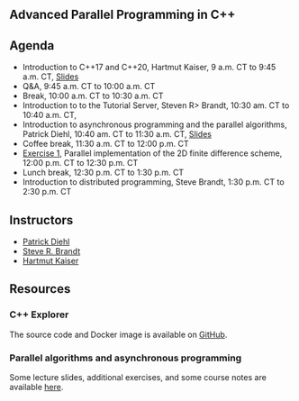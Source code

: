 ## Advanced Parallel Programming in C++

## Agenda

* Introduction to C++17 and C++20, Hartmut Kaiser, 9 a.m. CT to 9:45 a.m. CT, [Slides](introduction.pdf)
* Q&A, 9:45 a.m. CT to 10:00 a.m. CT
* Break, 10:00 a.m. CT to 10:30 a.m. CT
* Introduction to to the Tutorial Server, Steven R> Brandt,  10:30 am. CT to 10:40 a.m. CT,
* Introduction to asynchronous programming and the parallel algorithms, Patrick Diehl, 10:40 am. CT to 11:30 a.m. CT, [Slides](/slides/part1.slides.html)
* Coffee break, 11:30 a.m. CT to 12:00 p.m. CT 
* [Exercise 1](https://github.com/shortcourse/WCCM-APCOM-22/blob/main/exercise/Exercise1.ipynb), Parallel implementation of the 2D finite difference scheme, 12:00 p.m. CT to 12:30 p.m. CT
* Lunch break, 12:30 p.m. CT to 1:30 p.m. CT
* Introduction to distributed programming, Steve Brandt, 1:30 p.m. CT to 2:30 p.m. CT

## Instructors 

* [Patrick Diehl](https://www.diehlpk.de/)
* [Steve R. Brandt](https://www.cct.lsu.edu/~sbrandt)
* [Hartmut Kaiser](https://www.cct.lsu.edu/~hkaiser)

## Resources

### C++ Explorer

The source code and Docker image is available on [GitHub](https://github.com/stevenrbrandt/CxxExplorer).

### Parallel algorithms and asynchronous programming

Some lecture slides, additional exercises, and some course notes are available [here](https://www.cct.lsu.edu/~pdiehl/teaching/2021/4997/).  
